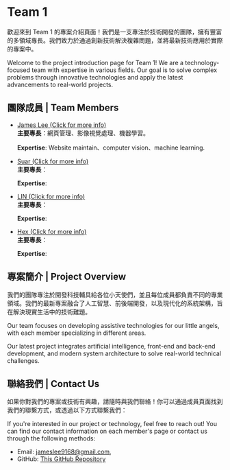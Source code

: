 # Team 1

歡迎來到 Team 1 的專案介紹頁面！我們是一支專注於技術開發的團隊，擁有豐富的多領域專長。我們致力於通過創新技術解決複雜問題，並將最新技術應用於實際的專案中。

Welcome to the project introduction page for Team 1! We are a technology-focused team with expertise in various fields. Our goal is to solve complex problems through innovative technologies and apply the latest advancements to real-world projects.

## 團隊成員 | Team Members

- [James Lee (Click for more info)](JamesLee.md)  
  **主要專長**：網頁管理、影像視覺處理、機器學習。 

  **Expertise**: Website maintain、computer vision、machine learning.

- [Suar (Click for more info)](Suar.md)  
  **主要專長**：

  **Expertise**: 

- [LIN (Click for more info)](Lin.md)  
  **主要專長**：

  **Expertise**:


- [Hex (Click for more info)](Hex.md)  
  **主要專長**： 

  **Expertise**:

## 專案簡介 | Project Overview

我們的團隊專注於開發科技輔具給各位小天使們，並且每位成員都負責不同的專業領域。我們的最新專案融合了人工智慧、前後端開發，以及現代化的系統架構，旨在解決現實生活中的技術難題。

Our team focuses on developing assistive technologies for our little angels, with each member specializing in different areas. 

Our latest project integrates artificial intelligence, front-end and back-end development, and modern system architecture to solve real-world technical challenges.

## 聯絡我們 | Contact Us

如果你對我們的專案或技術有興趣，請隨時與我們聯絡！你可以通過成員頁面找到我們的聯繫方式，或透過以下方式聯繫我們：

If you're interested in our project or technology, feel free to reach out! You can find our contact information on each member's page or contact us through the following methods:

- Email: jameslee9168@gmail.com, 
- GitHub: [This GitHub Repository](https://github.com/jinchunglee/Team1?tab=readme-ov-file)

